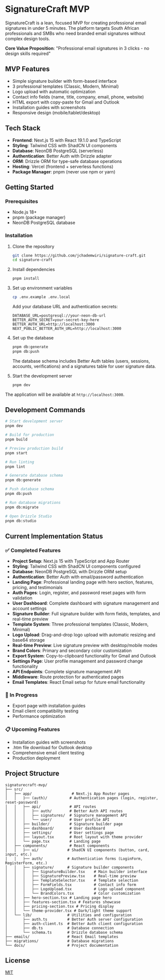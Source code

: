 # SignatureCraft MVP

SignatureCraft is a lean, focused MVP for creating professional email signatures in under 5 minutes. The platform targets South African professionals and SMBs who need branded email signatures without complex design tools.

**Core Value Proposition**: "Professional email signatures in 3 clicks - no design skills required"

## MVP Features

- Simple signature builder with form-based interface
- 3 professional templates (Classic, Modern, Minimal)
- Logo upload with automatic optimization
- Contact info fields (name, title, company, email, phone, website)
- HTML export with copy-paste for Gmail and Outlook
- Installation guides with screenshots
- Responsive design (mobile/tablet/desktop)

## Tech Stack

- **Frontend**: Next.js 15 with React 19.1.0 and TypeScript
- **Styling**: Tailwind CSS with ShadCN UI components
- **Database**: NeonDB PostgreSQL (serverless)
- **Authentication**: Better Auth with Drizzle adapter
- **ORM**: Drizzle ORM for type-safe database operations
- **Hosting**: Vercel (frontend + serverless functions)
- **Package Manager**: pnpm (never use npm or yarn)

## Getting Started

### Prerequisites

- Node.js 18+
- pnpm (package manager)
- NeonDB PostgreSQL database

### Installation

1. Clone the repository
   ```bash
   git clone https://github.com/jchademwiri/signature-craft.git
   cd signature-craft
   ```

2. Install dependencies
   ```bash
   pnpm install
   ```

3. Set up environment variables
   ```bash
   cp .env.example .env.local
   ```
   
   Add your database URL and authentication secrets:
   ```env
   DATABASE_URL=postgresql://your-neon-db-url
   BETTER_AUTH_SECRET=your-secret-key-here
   BETTER_AUTH_URL=http://localhost:3000
   NEXT_PUBLIC_BETTER_AUTH_URL=http://localhost:3000
   ```

4. Set up the database
   ```bash
   pnpm db:generate
   pnpm db:push
   ```
   
   The database schema includes Better Auth tables (users, sessions, accounts, verifications) and a signatures table for user signature data.

5. Start the development server
   ```bash
   pnpm dev
   ```

The application will be available at `http://localhost:3000`.

## Development Commands

```bash
# Start development server
pnpm dev

# Build for production
pnpm build

# Preview production build
pnpm start

# Run linting
pnpm lint

# Generate database schema
pnpm db:generate

# Push database schema
pnpm db:push

# Run database migrations
pnpm db:migrate

# Open Drizzle Studio
pnpm db:studio
```

## Current Implementation Status

### ✅ Completed Features
- **Project Setup**: Next.js 15 with TypeScript and App Router
- **Styling**: Tailwind CSS with ShadCN UI components configured
- **Database**: NeonDB PostgreSQL with Drizzle ORM setup
- **Authentication**: Better Auth with email/password authentication
- **Landing Page**: Professional landing page with hero section, features, pricing, and testimonials
- **Auth Pages**: Login, register, and password reset pages with form validation
- **User Dashboard**: Complete dashboard with signature management and account settings
- **Signature Builder**: Full signature builder with form fields, templates, and real-time preview
- **Template System**: Three professional templates (Classic, Modern, Minimal)
- **Logo Upload**: Drag-and-drop logo upload with automatic resizing and base64 storage
- **Real-time Preview**: Live signature preview with desktop/mobile modes
- **Brand Colors**: Primary and secondary color customization
- **Export System**: Copy-to-clipboard functionality for Gmail and Outlook
- **Settings Page**: User profile management and password change functionality
- **API Endpoints**: Complete signature management API
- **Middleware**: Route protection for authenticated pages
- **Email Templates**: React Email setup for future email functionality

### 🚧 In Progress
- Export page with installation guides
- Email client compatibility testing
- Performance optimization

### 📋 Upcoming Features
- Installation guides with screenshots
- .htm file download for Outlook desktop
- Comprehensive email client testing
- Production deployment

## Project Structure

```
signaturecraft-mvp/
├── src/
│   ├── app/                  # Next.js App Router pages
│   │   ├── (auth)/          # Authentication pages (login, register, reset-password)
│   │   ├── api/             # API routes
│   │   │   ├── auth/        # Better Auth API routes
│   │   │   ├── signatures/  # Signature management API
│   │   │   └── user/        # User profile API
│   │   ├── builder/         # Signature builder page
│   │   ├── dashboard/       # User dashboard
│   │   ├── settings/        # User settings page
│   │   ├── layout.tsx       # Root layout with theme provider
│   │   └── page.tsx         # Landing page
│   ├── components/          # React components
│   │   ├── ui/             # ShadCN UI components (button, card, input, etc.)
│   │   ├── auth/           # Authentication forms (LoginForm, RegisterForm, etc.)
│   │   ├── signature/      # Signature builder components
│   │   │   ├── SignatureBuilder.tsx    # Main builder interface
│   │   │   ├── SignaturePreview.tsx    # Real-time preview
│   │   │   ├── TemplateSelector.tsx    # Template selection
│   │   │   ├── FormFields.tsx          # Contact info form
│   │   │   ├── LogoUpload.tsx          # Logo upload component
│   │   │   └── BrandColors.tsx         # Color customization
│   │   ├── hero-section.tsx # Landing page hero
│   │   ├── features-section.tsx # Features showcase
│   │   ├── pricing-section.tsx # Pricing display
│   │   └── theme-provider.tsx # Dark/light theme support
│   └── lib/                # Utilities and configuration
│       ├── auth.ts         # Better Auth server configuration
│       ├── auth-client.ts  # Better Auth client configuration
│       ├── db.ts           # Database connection
│       └── schema.ts       # Drizzle database schema
├── emails/                 # React Email templates
├── migrations/             # Database migrations
└── docs/                   # Project documentation
```

## License

[MIT](LICENSE)